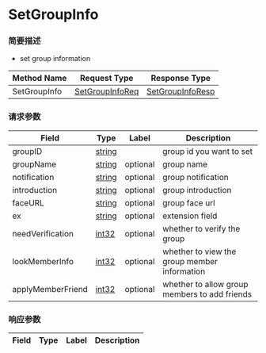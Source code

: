 # SetGroupInfo

### 简要描述

- set group information

| Method Name | Request Type | Response Type |
| ----------- | ------------ | ------------- |
| SetGroupInfo | [SetGroupInfoReq](#openim.sdk.group.SetGroupInfoReq) | [SetGroupInfoResp](#openim.sdk.group.SetGroupInfoResp) |

### 请求参数
| Field | Type | Label | Description |
| ----- | ---- | ----- | ----------- |
| groupID | [string](#string) |  | group id you want to set |
| groupName | [string](#string) | optional | group name |
| notification | [string](#string) | optional | group notification |
| introduction | [string](#string) | optional | group introduction |
| faceURL | [string](#string) | optional | group face url |
| ex | [string](#string) | optional | extension field |
| needVerification | [int32](#int32) | optional | whether to verify the group |
| lookMemberInfo | [int32](#int32) | optional | whether to view the group member information |
| applyMemberFriend | [int32](#int32) | optional | whether to allow group members to add friends |


### 响应参数
| Field | Type | Label | Description |
| ----- | ---- | ----- | ----------- |


